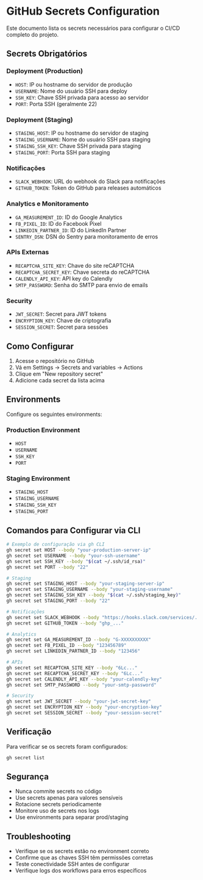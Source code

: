 # GitHub Secrets Configuration

Este documento lista os secrets necessários para configurar o CI/CD completo do projeto.

## Secrets Obrigatórios

### Deployment (Production)
- `HOST`: IP ou hostname do servidor de produção
- `USERNAME`: Nome do usuário SSH para deploy
- `SSH_KEY`: Chave SSH privada para acesso ao servidor
- `PORT`: Porta SSH (geralmente 22)

### Deployment (Staging)
- `STAGING_HOST`: IP ou hostname do servidor de staging
- `STAGING_USERNAME`: Nome do usuário SSH para staging
- `STAGING_SSH_KEY`: Chave SSH privada para staging
- `STAGING_PORT`: Porta SSH para staging

### Notificações
- `SLACK_WEBHOOK`: URL do webhook do Slack para notificações
- `GITHUB_TOKEN`: Token do GitHub para releases automáticos

### Analytics e Monitoramento
- `GA_MEASUREMENT_ID`: ID do Google Analytics
- `FB_PIXEL_ID`: ID do Facebook Pixel
- `LINKEDIN_PARTNER_ID`: ID do LinkedIn Partner
- `SENTRY_DSN`: DSN do Sentry para monitoramento de erros

### APIs Externas
- `RECAPTCHA_SITE_KEY`: Chave do site reCAPTCHA
- `RECAPTCHA_SECRET_KEY`: Chave secreta do reCAPTCHA
- `CALENDLY_API_KEY`: API key do Calendly
- `SMTP_PASSWORD`: Senha do SMTP para envio de emails

### Security
- `JWT_SECRET`: Secret para JWT tokens
- `ENCRYPTION_KEY`: Chave de criptografia
- `SESSION_SECRET`: Secret para sessões

## Como Configurar

1. Acesse o repositório no GitHub
2. Vá em Settings → Secrets and variables → Actions
3. Clique em "New repository secret"
4. Adicione cada secret da lista acima

## Environments

Configure os seguintes environments:

### Production Environment
- `HOST`
- `USERNAME`
- `SSH_KEY`
- `PORT`

### Staging Environment
- `STAGING_HOST`
- `STAGING_USERNAME`
- `STAGING_SSH_KEY`
- `STAGING_PORT`

## Comandos para Configurar via CLI

```bash
# Exemplo de configuração via gh CLI
gh secret set HOST --body "your-production-server-ip"
gh secret set USERNAME --body "your-ssh-username"
gh secret set SSH_KEY --body "$(cat ~/.ssh/id_rsa)"
gh secret set PORT --body "22"

# Staging
gh secret set STAGING_HOST --body "your-staging-server-ip"
gh secret set STAGING_USERNAME --body "your-staging-username"
gh secret set STAGING_SSH_KEY --body "$(cat ~/.ssh/staging_key)"
gh secret set STAGING_PORT --body "22"

# Notificações
gh secret set SLACK_WEBHOOK --body "https://hooks.slack.com/services/..."
gh secret set GITHUB_TOKEN --body "ghp_..."

# Analytics
gh secret set GA_MEASUREMENT_ID --body "G-XXXXXXXXXX"
gh secret set FB_PIXEL_ID --body "123456789"
gh secret set LINKEDIN_PARTNER_ID --body "123456"

# APIs
gh secret set RECAPTCHA_SITE_KEY --body "6Lc..."
gh secret set RECAPTCHA_SECRET_KEY --body "6Lc..."
gh secret set CALENDLY_API_KEY --body "your-calendly-key"
gh secret set SMTP_PASSWORD --body "your-smtp-password"

# Security
gh secret set JWT_SECRET --body "your-jwt-secret-key"
gh secret set ENCRYPTION_KEY --body "your-encryption-key"
gh secret set SESSION_SECRET --body "your-session-secret"
```

## Verificação

Para verificar se os secrets foram configurados:

```bash
gh secret list
```

## Segurança

- Nunca commite secrets no código
- Use secrets apenas para valores sensíveis
- Rotacione secrets periodicamente
- Monitore uso de secrets nos logs
- Use environments para separar prod/staging

## Troubleshooting

- Verifique se os secrets estão no environment correto
- Confirme que as chaves SSH têm permissões corretas
- Teste conectividade SSH antes de configurar
- Verifique logs dos workflows para erros específicos